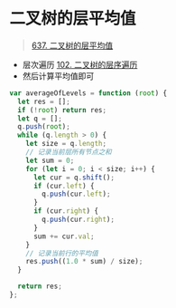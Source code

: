 
# 二叉树的层平均值



> [637. 二叉树的层平均值](https://leetcode.cn/problems/average-of-levels-in-binary-tree/)

- 层次遍历 [102. 二叉树的层序遍历](/post/DuLs92ng.html) 
- 然后计算平均值即可

```javascript hl:19,22
var averageOfLevels = function (root) {
  let res = [];
  if (!root) return res;
  let q = [];
  q.push(root);
  while (q.length > 0) {
    let size = q.length;
    // 记录当前层所有节点之和
    let sum = 0;
    for (let i = 0; i < size; i++) {
      let cur = q.shift();
      if (cur.left) {
        q.push(cur.left);
      }
      if (cur.right) {
        q.push(cur.right);
      }
      sum += cur.val;
    }
    // 记录当前行的平均值
    res.push((1.0 * sum) / size);
  }

  return res;
};

```